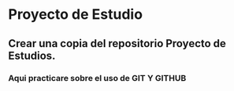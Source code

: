 # Proyecto de Estudio

## Crear una copia del repositorio Proyecto de Estudios.

### Aqui practicare sobre el uso de GIT Y GITHUB

